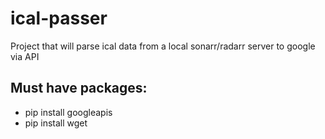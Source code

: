 # **ical-passer**

Project that will parse ical data from a local sonarr/radarr server to google via API

## **Must have packages:**

* pip install googleapis
* pip install wget